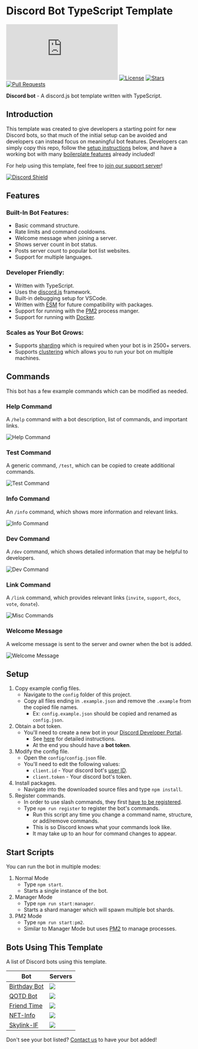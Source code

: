 # Discord Bot TypeScript Template

[![discord.js](https://img.shields.io/github/package-json/dependency-version/KevinNovak/Discord-Bot-TypeScript-Template/discord.js)](https://discord.js.org/)
[![License](https://img.shields.io/badge/license-MIT-blue)](https://opensource.org/licenses/MIT)
[![Stars](https://img.shields.io/github/stars/KevinNovak/Discord-Bot-TypeScript-Template.svg)](https://github.com/KevinNovak/Discord-Bot-TypeScript-Template/stargazers)
[![Pull Requests](https://img.shields.io/badge/Pull%20Requests-Welcome!-brightgreen)](https://github.com/KevinNovak/Discord-Bot-TypeScript-Template/pulls)

**Discord bot** - A discord.js bot template written with TypeScript.

## Introduction

This template was created to give developers a starting point for new Discord bots, so that much of the initial setup can be avoided and developers can instead focus on meaningful bot features. Developers can simply copy this repo, follow the [setup instructions](#setup) below, and have a working bot with many [boilerplate features](#features) already included!

For help using this template, feel free to [join our support server](https://discord.gg/Vyf6fEWbVr)!

[![Discord Shield](https://discord.com/api/guilds/660711235766976553/widget.png?style=shield)](https://discord.gg/Vyf6fEWbVr)

## Features

### Built-In Bot Features:

-   Basic command structure.
-   Rate limits and command cooldowns.
-   Welcome message when joining a server.
-   Shows server count in bot status.
-   Posts server count to popular bot list websites.
-   Support for multiple languages.

### Developer Friendly:

-   Written with TypeScript.
-   Uses the [discord.js](https://discord.js.org/) framework.
-   Built-in debugging setup for VSCode.
-   Written with [ESM](https://nodejs.org/api/esm.html#introduction) for future compatibility with packages.
-   Support for running with the [PM2](https://pm2.keymetrics.io/) process manger.
-   Support for running with [Docker](https://www.docker.com/).

### Scales as Your Bot Grows:

-   Supports [sharding](https://discordjs.guide/sharding/) which is required when your bot is in 2500+ servers.
-   Supports [clustering](https://github.com/KevinNovak/Discord-Bot-TypeScript-Template-Master-Api) which allows you to run your bot on multiple machines.

## Commands

This bot has a few example commands which can be modified as needed.

### Help Command

A `/help` command with a bot description, list of commands, and important links.

![Help Command](https://i.imgur.com/qsxQ0fP.png)

### Test Command

A generic command, `/test`, which can be copied to create additional commands.

![Test Command](https://i.imgur.com/HxzgUO7.png)

### Info Command

An `/info` command, which shows more information and relevant links.

![Info Command](https://i.imgur.com/BQcxVFm.png)

### Dev Command

A `/dev` command, which shows detailed information that may be helpful to developers.

![Dev Command](https://i.imgur.com/KVIIVJ3.png)

### Link Command

A `/link` command, which provides relevant links (`invite`, `support`, `docs`, `vote`, `donate`).

![Misc Commands](https://i.imgur.com/FOZcKM8.png)

### Welcome Message

A welcome message is sent to the server and owner when the bot is added.

![Welcome Message](https://i.imgur.com/APzT9pp.png)

## Setup

1. Copy example config files.
    - Navigate to the `config` folder of this project.
    - Copy all files ending in `.example.json` and remove the `.example` from the copied file names.
        - Ex: `config.example.json` should be copied and renamed as `config.json`.
2. Obtain a bot token.
    - You'll need to create a new bot in your [Discord Developer Portal](https://discord.com/developers/applications/).
        - See [here](https://www.writebots.com/discord-bot-token/) for detailed instructions.
        - At the end you should have a **bot token**.
3. Modify the config file.
    - Open the `config/config.json` file.
    - You'll need to edit the following values:
        - `client.id` - Your discord bot's [user ID](https://techswift.org/2020/04/22/how-to-find-your-user-id-on-discord/).
        - `client.token` - Your discord bot's token.
4. Install packages.
    - Navigate into the downloaded source files and type `npm install`.
5. Register commands.
    - In order to use slash commands, they first [have to be registered](https://discordjs.guide/interactions/registering-slash-commands.html#registering-slash-commands).
    - Type `npm run register` to register the bot's commands.
        - Run this script any time you change a command name, structure, or add/remove commands.
        - This is so Discord knows what your commands look like.
        - It may take up to an hour for command changes to appear.

## Start Scripts

You can run the bot in multiple modes:

1. Normal Mode
    - Type `npm start`.
    - Starts a single instance of the bot.
2. Manager Mode
    - Type `npm run start:manager`.
    - Starts a shard manager which will spawn multiple bot shards.
3. PM2 Mode
    - Type `npm run start:pm2`.
    - Similar to Manager Mode but uses [PM2](https://pm2.keymetrics.io/) to manage processes.

## Bots Using This Template

A list of Discord bots using this template.

| Bot                                                   | Servers                                                       |
| ----------------------------------------------------- | ------------------------------------------------------------- |
| [Birthday Bot](https://top.gg/bot/656621136808902656) | ![](https://top.gg/api/widget/servers/656621136808902656.svg) |
| [QOTD Bot](https://top.gg/bot/713586207119900693)     | ![](https://top.gg/api/widget/servers/713586207119900693.svg) |
| [Friend Time](https://top.gg/bot/471091072546766849)  | ![](https://top.gg/api/widget/servers/471091072546766849.svg) |
| [NFT-Info](https://top.gg/bot/902249456072818708)     | ![](https://top.gg/api/widget/servers/902249456072818708.svg) |
| [Skylink-IF](https://top.gg/bot/929527099922993162)   | ![](https://top.gg/api/widget/servers/929527099922993162.svg) |

Don't see your bot listed? [Contact us](https://discord.gg/Vyf6fEWbVr) to have your bot added!
